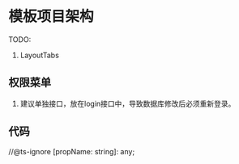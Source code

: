 # 模板项目架构

TODO:
1. LayoutTabs

## 权限菜单
1. 建议单独接口，放在login接口中，导致数据库修改后必须重新登录。

## 代码
//@ts-ignore
[propName: string]: any;

